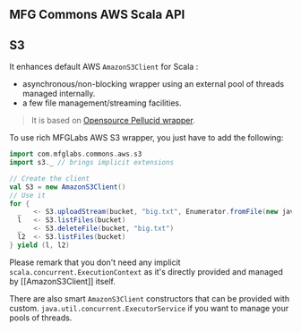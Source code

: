 ## MFG Commons AWS Scala API

## S3

It enhances default AWS `AmazonS3Client` for Scala :
  - asynchronous/non-blocking wrapper using an external pool of threads managed internally.
  - a few file management/streaming facilities.

> It is based on [Opensource Pellucid wrapper](https://github.com/pellucidanalytics/aws-wrap).

To use rich MFGLabs AWS S3 wrapper, you just have to add the following:

```scala
import com.mfglabs.commons.aws.s3
import s3._ // brings implicit extensions

// Create the client
val S3 = new AmazonS3Client()
// Use it
for {
  _   <- S3.uploadStream(bucket, "big.txt", Enumerator.fromFile(new java.io.File(s"big.txt")))
  l   <- S3.listFiles(bucket)
  _   <- S3.deleteFile(bucket, "big.txt")
  l2  <- S3.listFiles(bucket)
} yield (l, l2)
```

Please remark that you don't need any implicit `scala.concurrent.ExecutionContext` as it's directly provided
and managed by [[AmazonS3Client]] itself.

There are also smart `AmazonS3Client` constructors that can be provided with custom.
`java.util.concurrent.ExecutorService` if you want to manage your pools of threads.
